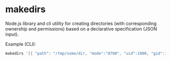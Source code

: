 # makedirs
Node.js library and cli utility for creating directories (with corresponding ownership and permissions) based on a declarative specification (JSON input).


Example (CLI):

```bash
makedirs '[{ "path": "/tmp/some/dir, "mode":"0700", "uid":1000, "gid":1000 }, { "path": "/tmp/another/dir", "mode":"0700", "uid":1000, "gid":1000 }]'
``` 

